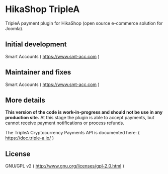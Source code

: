 # HikaShop TripleA

TripleA payment plugin for HikaShop (open source e-commerce solution for Joomla).

## Initial development
Smart Accounts ( https://www.smt-acc.com )

## Maintainer and fixes
Smart Accounts ( https://www.smt-acc.com )

## More details
**This version of the code is work-in-progress and should not be use in any production site.**
At this stage the plugin is able to accept payments, but cannot receive payment notifications or process refunds.

The TripleA Cryptocurrency Payments API is documented here:
( https://doc.triple-a.io/ )

## License
GNU/GPL v2 ( http://www.gnu.org/licenses/gpl-2.0.html )
